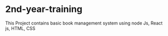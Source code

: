 # 2nd-year-training
This Project contains basic book management system using node Js, React js, HTML, CSS
